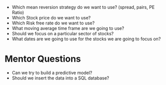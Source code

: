 - Which mean reversion strategy do we want to use? (spread, pairs, PE Ratio)
- Which Stock price do we want to use?
- Which Risk free rate do we want to use?
- What moving average time frame are we going to use?
- Should we focus on a particular sector of stocks?
- What dates are we going to use for the stocks we are going to focus on?

# Mentor Questions

- Can we try to build a predictive model?
- Should we insert the data into a SQL database?

